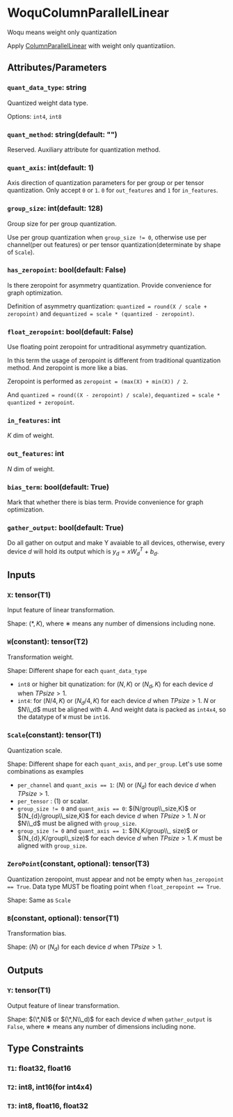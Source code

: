 # WoquColumnParallelLinear

Woqu means weight only quantization

Apply [ColumnParallelLinear](./ColumnParallelLinear.md) with weight only quantizatiion.

## Attributes/Parameters

### `quant_data_type`: string

Quantized weight data type.

Options: `int4`, `int8`

### `quant_method`: string(default: "")

Reserved. Auxiliary attribute for quantization method.

### `quant_axis`: int(default: 1)

Axis direction of quantization parameters for per group or per tensor quantization. Only accept `0` or `1`. `0` for `out_features` and `1` for `in_features`. 

### `group_size`: int(default: 128)

Group size for per group quantization.

Use per group quantization when `group_size != 0`, otherwise use per channel(per out features) or per tensor quantization(determinate by shape of `Scale`).

### `has_zeropoint`: bool(default: False)

Is there zeropoint for asymmetry quantization. Provide convenience for graph optimization.

Definition of asymmetry quantization: `quantized = round(X / scale + zeropoint)` and `dequantized = scale * (quantized - zeropoint)`.

### `float_zeropoint`: bool(default: False)

Use floating point zeropoint for untraditional asymmetry quantization.

In this term the usage of zeropoint is different from traditional quantization method. And zeropoint is more like a bias.

Zeropoint is performed as `zeropoint = (max(X) + min(X)) / 2`.

And `quantized = round((X - zeropoint) / scale)`, `dequantized = scale * quantized + zeropoint`.

### `in_features`: int

$K$ dim of weight.

### `out_features`: int

$N$ dim of weight.

### `bias_term`: bool(default: True)

Mark that whether there is bias term. Provide convenience for graph optimization.

### `gather_output`: bool(default: True)

Do all gather on output and make Y avaiable to all devices, otherwise, every device $d$ will hold its output which is $y_d = xW_d^T+b_d$.

## Inputs

### `X`: tensor(T1)

Input feature of linear transformation.

Shape: $(*,K)$, where $∗$ means any number of dimensions including none.

### `W`(constant): tensor(T2)

Transformation weight.

Shape: Different shape for each `quant_data_type`

- `int8` or higher bit qunatization: for $(N,K)$ or $(N_d,K)$ for each device $d$ when $TPsize > 1$.
- `int4`: for $(N/4,K)$ or $(N_{d}/4,K)$ for each device $d$ when $TPsize > 1$. $N$ or $N\\_d$ must be aligned with 4. And weight data is packed as `int4x4`, so the datatype of `W` must be `int16`.

### `Scale`(constant): tensor(T1)

Quantization scale.

Shape: Different shape for each `quant_axis`, and `per_group`. Let's use some combinations as examples

- `per_channel` and `quant_axis == 1`: $(N)$ or $(N_d)$ for each device $d$ when $TPsize > 1$.
- `per_tensor` : $(1)$ or scalar.
- `group_size != 0` and `quant_axis == 0`: $(N/group\\_size,K)$ or $(N_{d}/group\\_size,K)$ for each device $d$ when $TPsize > 1$. $N$ or $N\\_d$ must be aligned with `group_size`.
- `group_size != 0` and `quant_axis == 1`: $(N,K/group\\_ size)$ or $(N_{d},K/group\\_size)$ for each device $d$ when $TPsize > 1$. $K$ must be aligned with `group_size`.

### `ZeroPoint`(constant, optional): tensor(T3)

Quantization zeropoint, must appear and not be empty when `has_zeropoint == True`. Data type MUST be floating point when `float_zeropoint == True`.

Shape: Same as `Scale`

### `B`(constant, optional): tensor(T1)

Transformation bias.

Shape: $(N)$ or $(N_d)$ for each device $d$ when $TPsize > 1$. 

## Outputs

### `Y`: tensor(T1)

Output feature of linear transformation.

Shape: $(\*,N)$ or $(\*,N\\_d)$ for each device $d$ when `gather_output` is `False`, where $∗$ means any number of dimensions including none.

## Type Constraints

### `T1`: float32, float16

### `T2`: int8, int16(for int4x4)

### `T3`: int8, float16, float32
